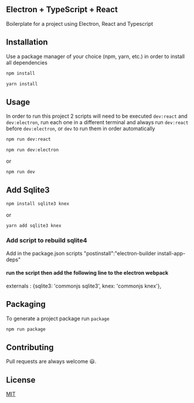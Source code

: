 ## Electron + TypeScript + React

Boilerplate for a project using Electron, React and Typescript

## Installation

Use a package manager of your choice (npm, yarn, etc.) in order to install all dependencies

```bash
npm install
```

```bash
yarn install
```

## Usage

In order to run this project 2 scripts will need to be executed `dev:react` and `dev:electron`, run each one in a different terminal and always run `dev:react` before `dev:electron`, or `dev` to run them in order automatically

```bash
npm run dev:react
```

```bash
npm run dev:electron
```

or

```bash
npm run dev
```

## Add Sqlite3

```bash
npm install sqlite3 knex
```

or

```bash
yarn add sqlite3 knex
```

### Add script to rebuild sqlite4

Add in the package.json scripts
"postinstall":"electron-builder install-app-deps"

#### run the script then add the following line to the electron webpack

externals : {sqlite3: 'commonjs sqlite3', knex: 'commonjs knex'},

## Packaging

To generate a project package run `package`

```bash
npm run package
```

## Contributing

Pull requests are always welcome 😃.

## License

[MIT](https://choosealicense.com/licenses/mit/)
